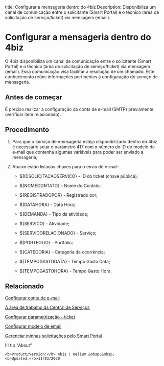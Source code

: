 title: Configurar a mensageria dentro do 4biz
Description: Disponibiliza um canal de comunicação entre o solicitante (Smart Portal) e o técnico (área de solicitação de serviço/ticket) via mensagem (email).
# Configurar a mensageria dentro do 4biz

O 4biz disponibiliza um canal de comunicação entre o solicitante (Smart
Portal) e o técnico (área de solicitação de serviço/ticket) via mensagem
(email). Essa comunicação visa facilitar a resolução de um chamado. Este
conhecimento reúne informações pertinentes à configuração do serviço de
mensageria.


Antes de começar
--------------

É preciso realizar a configuração da conta de e-mail (SMTP) previamente (verificar item relacionado).

Procedimento
----------------

1.  Para que o serviço de mensageria esteja disponibilizado dentro do 4biz é
    necessário setar o parâmetro 417 com o número do ID do modelo de e-mail que
    contenha algumas variáveis para poder ser enviado a mensageria;

2.  Abaixo estão listadas chaves para o envio de e-mail:

    -   \${IDSOLICITACAOSERVICO} - ID do ticket (chave pública);

    -   \${NOMECONTATO} - Nome do Contato;

    -   \${REGISTRADOPOR} - Registrado por;

    -   \${DATAHORA} - Data Hora;

    -   \${DEMANDA} - Tipo da atividade;

    -   \${SERVICO} - Atividade;
    
    -   \${SERVICORELACIONADO} - Serviço;
    
    -   \${PORTFOLIO} - Portfólio;
    
    -   \${CATEGORIA} - Categoria da ocorrência;
    
    -   \${TEMPOGASTODATA} - Tempo Gasto Data;
    
    -   \${TEMPOGASTOHORA} - Tempo Gasto Hora.


Relacionado
-------

[Configurar conta de e-mail](/pt-br/4biz-helium/platform-administration/email-settings/configuration.html)

[A área de trabalho da Central de Serviços](/pt-br/4biz-helium/processes/tickets/use/desktop-of-service-desk.html)

[Configurar parametrização - ticket](/pt-br/4biz-helium/platform-administration/parameters-list/configure-parametrization-ticket.html)

[Configurar modelo de email](/pt-br/4biz-helium/platform-administration/email-settings/email-templates-configure-email-template.html)

[Gerenciar minhas solicitações pelo Smart Portal](/pt-br/4biz-helium/processes/portfolio-and-catalog/use/request-through-Smart-Portal.html)


!!! tip "About"

    <b>Product/Version:</b> 4biz | Helium &nbsp;&nbsp;
    <b>Updated:</b>11/03/2020
